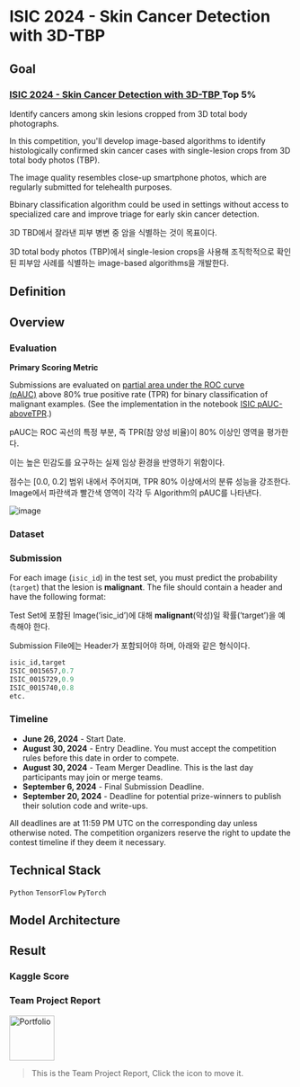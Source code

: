 # ISIC 2024 - Skin Cancer Detection with 3D-TBP

## Goal

### <a href ="https://www.kaggle.com/competitions/isic-2024-challenge">ISIC 2024 - Skin Cancer Detection with 3D-TBP </a> **Top 5%**

Identify cancers among skin lesions cropped from 3D total body photographs.

In this competition, you'll develop image-based algorithms to identify histologically confirmed skin cancer cases with single-lesion crops from 3D total body photos (TBP). 

The image quality resembles close-up smartphone photos, which are regularly submitted for telehealth purposes. 

Bbinary classification algorithm could be used in settings without access to specialized care and improve triage for early skin cancer detection.

3D TBD에서 잘라낸 피부 병변 중 암을 식별하는 것이 목표이다. 

3D total body photos (TBP)에서 single-lesion crops을 사용해 조직학적으로 확인된 피부암 사례를 식별하는 image-based algorithms을 개발한다. 

## Definition

## Overview

### **Evaluation**

**Primary Scoring Metric**

Submissions are evaluated on [partial area under the ROC curve (pAUC)](https://en.wikipedia.org/wiki/Partial_Area_Under_the_ROC_Curve) above 80% true positive rate (TPR) for binary classification of malignant examples. (See the implementation in the notebook [ISIC pAUC-aboveTPR](https://www.kaggle.com/code/metric/isic-pauc-abovetpr).)

pAUC는 ROC 곡선의 특정 부분, 즉 TPR(참 양성 비율)이 80% 이상인 영역을 평가한다. 

이는 높은 민감도를 요구하는 실제 임상 환경을 반영하기 위함이다. 

점수는 [0.0, 0.2] 범위 내에서 주어지며, TPR 80% 이상에서의 분류 성능을 강조한다. Image에서 파란색과 빨간색 영역이 각각 두 Algorithm의 pAUC를 나타낸다. 

![image](https://github.com/user-attachments/assets/ae199c45-0137-4efd-ad6d-a48757546501)

### **Dataset**

### **Submission**

For each image (`isic_id`) in the test set, you must predict the probability (`target`) that the lesion is **malignant**. The file should contain a header and have the following format:

Test Set에 포함된 Image(’isic_id’)에 대해 **malignant**(악성)일 확률(’target’)을 예측해야 한다. 

Submission File에는 Header가 포함되어야 하며, 아래와 같은 형식이다. 

```python
isic_id,target
ISIC_0015657,0.7
ISIC_0015729,0.9
ISIC_0015740,0.8
etc.
```

### **Timeline**

- **June 26, 2024** - Start Date.
- **August 30, 2024** - Entry Deadline. You must accept the competition rules before this date in order to compete.
- **August 30, 2024** - Team Merger Deadline. This is the last day participants may join or merge teams.
- **September 6, 2024** - Final Submission Deadline.
- **September 20, 2024** - Deadline for potential prize-winners to publish their solution code and write-ups.

All deadlines are at 11:59 PM UTC on the corresponding day unless otherwise noted. The competition organizers reserve the right to update the contest timeline if they deem it necessary.

## Technical Stack

`Python` `TensorFlow` `PyTorch`

## Model Architecture

## Result

### Kaggle Score

### Team Project Report

<a href="https://www.notion.so/ISIC-2024-Skin-Cancer-Detection-with-3D-TBP-245e61e7b96e4f4c8054988242b797d8" style="margin-right: 10px;">
  <img src="https://github.com/user-attachments/assets/baaa10f4-56b7-4b1d-8740-ec61aa433e13" width="80" height="80" alt="Portfolio"></a>

> This is the Team Project Report, Click the icon to move it.
